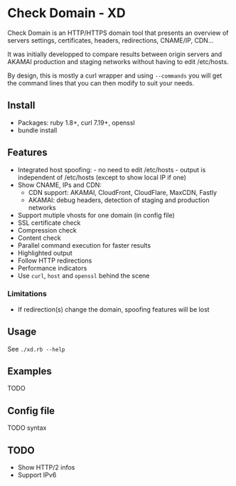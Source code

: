 # Check Domain - XD

Check Domain is an HTTP/HTTPS domain tool that presents an overview of servers
settings, certificates, headers, redirections, CNAME/IP, CDN...

It was initially developped to compare results between origin servers and AKAMAI
production and staging networks without having to edit /etc/hosts.

By design, this is mostly a curl wrapper and using `--commands` you will get the
command lines that you can then modify to suit your needs.

## Install

- Packages: ruby 1.8+, curl 7.19+, openssl
- bundle install

## Features

- Integrated host spoofing:
		- no need to edit /etc/hosts
		- output is independent of /etc/hosts (except to show local IP if one)
- Show CNAME, IPs and CDN:
	- CDN support: AKAMAI, CloudFront, CloudFlare, MaxCDN, Fastly
	- AKAMAI: debug headers, detection of staging and production networks
- Support mutiple vhosts for one domain (in config file)
- SSL certificate check
- Compression check
- Content check
- Parallel command execution for faster results
- Highlighted output
- Follow HTTP redirections
- Performance indicators
- Use `curl`, `host` and `openssl` behind the scene

### Limitations

- If redirection(s) change the domain, spoofing features will be lost

## Usage

See `./xd.rb --help`

## Examples

TODO

## Config file

TODO syntax

## TODO

- Show HTTP/2 infos
- Support IPv6
